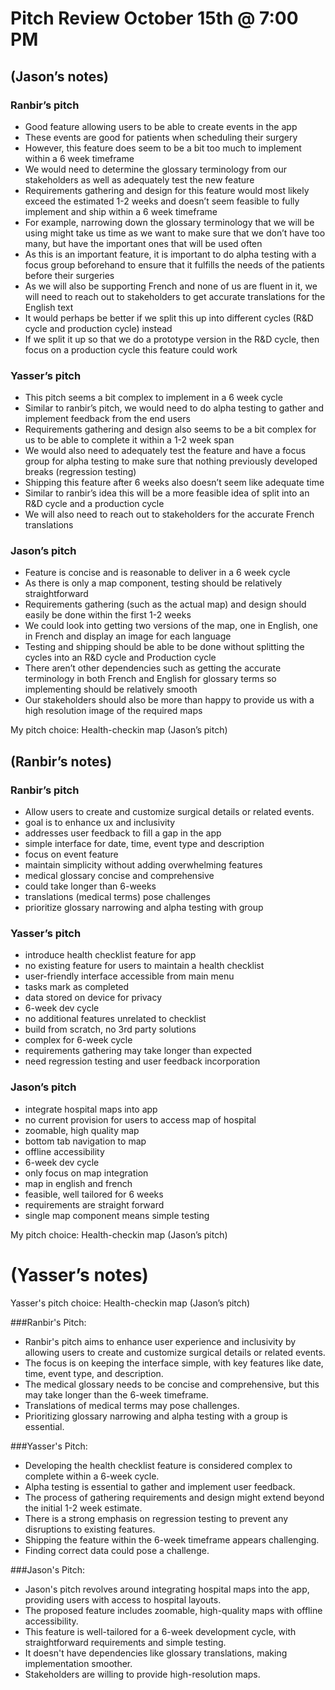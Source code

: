 # Pitch Review October 15th @ 7:00 PM
## (Jason’s notes)

### Ranbir’s pitch
- Good feature allowing users to be able to create events in the app
- These events are good for patients when scheduling their surgery
- However, this feature does seem to be a bit too much to implement within a 6 week timeframe
- We would need to determine the glossary terminology from our stakeholders as well as adequately test the new feature
- Requirements gathering and design for this feature would most likely exceed the estimated 1-2 weeks and doesn’t seem feasible to fully implement and ship within a 6 week timeframe
- For example, narrowing down the glossary terminology that we will be using might take us time as we want to make sure that we don’t have too many, but have the important ones that will be used often
- As this is an important feature, it is important to do alpha testing with a focus group beforehand to ensure that it fulfills the needs of the patients before their surgeries
- As we will also be supporting French and none of us are fluent in it, we will need to reach out to stakeholders to get accurate translations for the English text
- It would perhaps be better if we split this up into different cycles (R&D cycle and production cycle) instead
- If we split it up so that we do a prototype version in the R&D cycle, then focus on a production cycle this feature could work

### Yasser’s pitch
- This pitch seems a bit complex to implement in a 6 week cycle
- Similar to ranbir’s pitch, we would need to do alpha testing to gather and implement feedback from the end users
- Requirements gathering and design also seems to be a bit complex for us to be able to complete it within a 1-2 week span
- We would also need to adequately test the feature and have a focus group for alpha testing to make sure that nothing previously developed breaks (regression testing)
- Shipping this feature after 6 weeks also doesn’t seem like adequate time
- Similar to ranbir’s idea this will be a more feasible idea of split into an R&D cycle and a production cycle
- We will also need to reach out to stakeholders for the accurate French translations 

### Jason’s pitch
- Feature is concise and is reasonable to deliver in a 6 week cycle
- As there is only a map component, testing should be relatively straightforward
- Requirements gathering  (such as the actual map) and design should easily be done within the first 1-2 weeks
- We could look into getting two versions of the map, one in English, one in French and display an image for each language
- Testing and shipping should be able to be done without splitting the cycles into an R&D cycle and Production cycle
- There aren’t other dependencies such as getting the accurate terminology in both French and English for glossary terms so implementing should be relatively smooth
- Our stakeholders should also be more than happy to provide us with a high resolution image of the required maps

My pitch choice: Health-checkin map (Jason’s pitch)

## (Ranbir’s notes)

### Ranbir’s pitch
- Allow users to create and customize surgical details or related events.
- goal is to enhance ux and inclusivity
- addresses user feedback to fill a gap in the app
- simple interface for date, time, event type and description
- focus on event feature
- maintain simplicity without adding overwhelming features
- medical glossary concise and comprehensive
- could take longer than 6-weeks
- translations (medical terms) pose challenges
- prioritize glossary narrowing and alpha testing with group

### Yasser’s pitch
- introduce health checklist feature for app
- no existing feature for users to maintain a health checklist
- user-friendly interface accessible from main menu
- tasks mark as completed
- data stored on device for privacy
- 6-week dev cycle
- no additional features unrelated to checklist
- build from scratch, no 3rd party solutions
- complex for 6-week cycle
- requirements gathering may take longer than expected
- need regression testing and user feedback incorporation

### Jason’s pitch
- integrate hospital maps into app
- no current provision for users to access map of hospital
- zoomable, high quality map
- bottom tab navigation to map
- offline accessibility
- 6-week dev cycle
- only focus on map integration
- map in english and french
- feasible, well tailored for 6 weeks
- requirements are straight forward
- single map component means simple testing

My pitch choice: Health-checkin map (Jason’s pitch)


# (Yasser’s notes)

Yasser's pitch choice: Health-checkin map (Jason’s pitch)

###Ranbir's Pitch:

- Ranbir's pitch aims to enhance user experience and inclusivity by allowing users to create and customize surgical details or related events.
- The focus is on keeping the interface simple, with key features like date, time, event type, and description.
- The medical glossary needs to be concise and comprehensive, but this may take longer than the 6-week timeframe.
- Translations of medical terms may pose challenges.
- Prioritizing glossary narrowing and alpha testing with a group is essential.

###Yasser's Pitch: 
- Developing the health checklist feature is considered complex to complete within a 6-week cycle.
- Alpha testing is essential to gather and implement user feedback.
- The process of gathering requirements and design might extend beyond the initial 1-2 week estimate.
- There is a strong emphasis on regression testing to prevent any disruptions to existing features.
- Shipping the feature within the 6-week timeframe appears challenging.
- Finding correct data could pose a challenge.

###Jason's Pitch:
- Jason's pitch revolves around integrating hospital maps into the app, providing users with access to hospital layouts.
- The proposed feature includes zoomable, high-quality maps with offline accessibility.
- This feature is well-tailored for a 6-week development cycle, with straightforward requirements and simple testing.
- It doesn't have dependencies like glossary translations, making implementation smoother.
- Stakeholders are willing to provide high-resolution maps.

